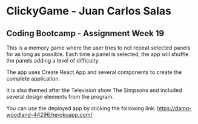 # ClickyGame - Juan Carlos Salas
## Coding Bootcamp - Assignment Week 19

This is a memory game where the user tries to not repeat selected panels for as long as possible. Each time a panel is selected, the app will shuffle the panels adding a level of difficulty. 

The app uses Create React App and several components to create the complete application.

It is also themed after the Television show The Simpsons and included several design elements from the program.

You can use the deployed app by clicking the following link: https://damp-woodland-44296.herokuapp.com/